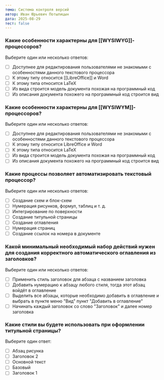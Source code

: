 ```yaml
---
тема: Система контроля версий
автор: Иван Юрьевич Потылицын
дата: 2025-08-29
тест: false
---
```


### Какие особенности характерны для [[WYSIWYG]]-процессоров?

Выберите один или несколько ответов:
- [ ] Доступнее для редактирования пользователями не знакомыми с особенностями данного текстового процессора
- [ ] К этому типу относится [[LibreOffice]] и Word
- [ ] К этому типа относится LaTeX
- [ ] Из вида строится модель документа похожая на программный код
- [ ] Из описания документа похожего на программный код строится вид

### Какие особенности характерны для [[WYSIWYM]]-процессоров?

Выберите один или несколько ответов:
- [ ] Доступнее для редактирования пользователями не знакомыми с особенностями данного текстового процессора
- [ ] К этому типу относится LibreOffice и Word
- [ ] К этому типа относится LaTeX
- [ ] Из вида строится модель документа похожая на программный код
- [ ] Из описания документа похожего на программный код строится вид

### Какие процессы позволяет автоматизировать текстовый процессор?

Выберите один или несколько ответов:
- [ ] Создание схем и блок-схем
- [ ] Нумерация рисунков, формул, таблиц и т. д.
- [ ] Интегрирование по поверхности
- [ ] Создание титульной страницы
- [ ] Создание оглавления
- [ ] Нумерация страниц
- [ ] Создание ссылок на номера в документе

### Какой минимальный необходимый набор действий нужен для создания корректного автоматического оглавления из заголовков?

Выберите один или несколько ответов:
- [ ] Применить стиль заголовок для абзаца с названием заголовка
- [ ] Добавить нумерацию к абзацу любого стиля, тогда этот абзац войдёт в оглавление
- [ ] Выделить все абзацы, которые необходимо добавить в оглавление и выбрать в пункте меню "Вид" пункт "Добавить в оглавление"
- [ ] Начинать каждый заголовок со слово "Заголовок" и далее номер заголовка

### Какие стили вы будете использовать при оформлении титульной страницы?

Выберите один ответ:
- [ ] Абзац рисунка
- [ ] Заголовок 2
- [ ] Основной текст
- [ ] Базовый
- [ ] Заголовок 1
